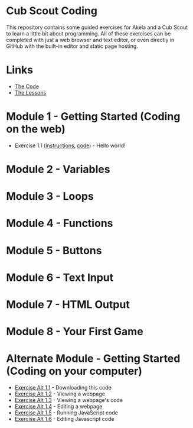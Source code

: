 # Cub Scout Coding

This repository contains some guided exercises for Akela and a Cub Scout to learn a little bit about programming.  All of these exercises can be completed with just a web browser and text editor, or even directly in GitHub with the built-in editor and static page hosting.

# Links

- [The Code](https://github.com/ckxng/cub-scout-coding)
- [The Lessons](https://ckxng.github.io/cub-scout-coding)

# Module 1 - Getting Started (Coding on the web)

- Exercise 1.1 ([instructions](ex-1-1/), [code](https://jsfiddle.net/gh/get/library/pure/ckxng/cub-scout-coding/tree/master/ex-1-1)) - Hello world!

# Module 2 - Variables

# Module 3 - Loops

# Module 4 - Functions

# Module 5 - Buttons

# Module 6 - Text Input

# Module 7 - HTML Output

# Module 8 - Your First Game

# Alternate Module - Getting Started (Coding on your computer)

- [Exercise Alt 1.1](ex-alt1-1/) - Downloading this code
- [Exercise Alt 1.2](ex-alt1-2/) - Viewing a webpage
- [Exercise Alt 1.3](ex-alt1-3/) - Viewing a webpage's code
- [Exercise Alt 1.4](ex-alt1-4/) - Editing a webpage
- [Exercise Alt 1.5](ex-alt1-5/) - Running JavaScript code
- [Exercise Alt 1.6](ex-alt1-6/) - Editing Javascript code

